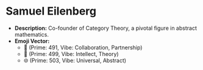 # Samuel Eilenberg

- **Description:** Co-founder of Category Theory, a pivotal figure in abstract mathematics.
- **Emoji Vector:**
    - 🤝 (Prime: 491, Vibe: Collaboration, Partnership)
    - 🧠 (Prime: 499, Vibe: Intellect, Theory)
    - 🌐 (Prime: 503, Vibe: Universal, Abstract)
